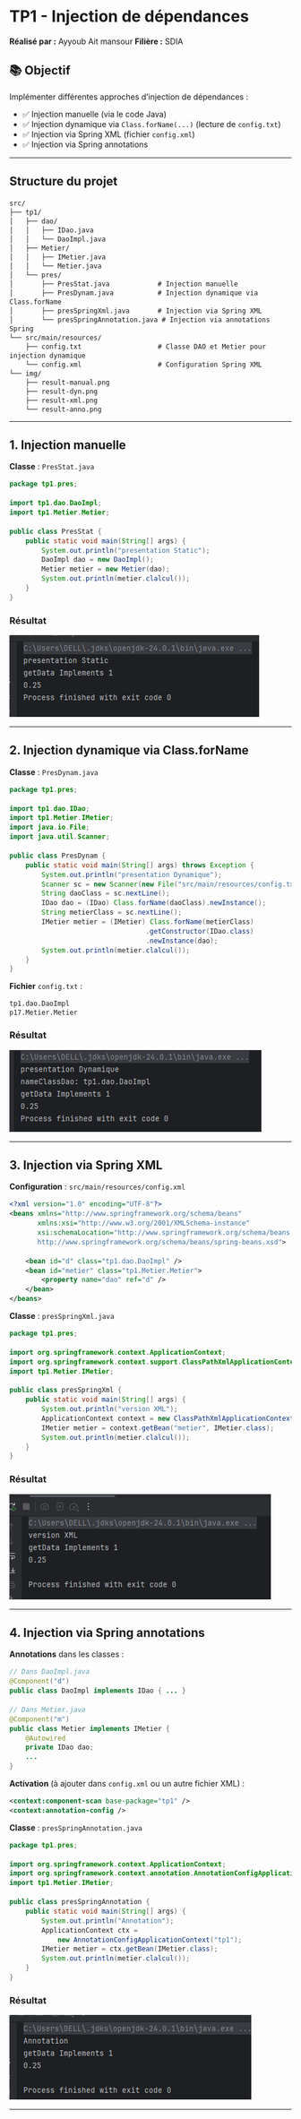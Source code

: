 # TP1 - Injection de dépendances
**Réalisé par :** Ayyoub Ait mansour
**Filière :** SDIA


## 📚 Objectif

Implémenter différentes approches d’injection de dépendances :

* ✅ Injection manuelle (via le code Java)
* ✅ Injection dynamique via `Class.forName(...)` (lecture de `config.txt`)
* ✅ Injection via Spring XML (fichier `config.xml`)
* ✅ Injection via Spring annotations

---

## Structure du projet

```plaintext
src/
├── tp1/
│   ├── dao/
│   │   ├── IDao.java
│   │   └── DaoImpl.java
│   ├── Metier/
│   │   ├── IMetier.java
│   │   └── Metier.java
│   └── pres/
│       ├── PresStat.java            # Injection manuelle
│       ├── PresDynam.java           # Injection dynamique via Class.forName
│       ├── presSpringXml.java       # Injection via Spring XML
│       └── presSpringAnnotation.java # Injection via annotations Spring
└── src/main/resources/
    ├── config.txt                   # Classe DAO et Metier pour injection dynamique
    └── config.xml                   # Configuration Spring XML
└── img/
    ├── result-manual.png
    ├── result-dyn.png
    ├── result-xml.png
    └── result-anno.png
```

---

## 1. Injection manuelle

**Classe** : `PresStat.java`

```java
package tp1.pres;

import tp1.dao.DaoImpl;
import tp1.Metier.Metier;

public class PresStat {
    public static void main(String[] args) {
        System.out.println("presentation Static");
        DaoImpl dao = new DaoImpl();
        Metier metier = new Metier(dao);
        System.out.println(metier.clalcul());
    }
}
```

### Résultat

![Manual Injection](src/img/static.png)

---

## 2. Injection dynamique via Class.forName

**Classe** : `PresDynam.java`

```java
package tp1.pres;

import tp1.dao.IDao;
import tp1.Metier.IMetier;
import java.io.File;
import java.util.Scanner;

public class PresDynam {
    public static void main(String[] args) throws Exception {
        System.out.println("presentation Dynamique");
        Scanner sc = new Scanner(new File("src/main/resources/config.txt"));
        String daoClass = sc.nextLine();
        IDao dao = (IDao) Class.forName(daoClass).newInstance();
        String metierClass = sc.nextLine();
        IMetier metier = (IMetier) Class.forName(metierClass)
                                  .getConstructor(IDao.class)
                                  .newInstance(dao);
        System.out.println(metier.clalcul());
    }
}
```

**Fichier** `config.txt` :

```plaintext
tp1.dao.DaoImpl
p17.Metier.Metier
```

### Résultat

![Dynamic Injection](src/img/dynamique.png)

---

## 3. Injection via Spring XML

**Configuration** : `src/main/resources/config.xml`

```xml
<?xml version="1.0" encoding="UTF-8"?>
<beans xmlns="http://www.springframework.org/schema/beans"
       xmlns:xsi="http://www.w3.org/2001/XMLSchema-instance"
       xsi:schemaLocation="http://www.springframework.org/schema/beans
       http://www.springframework.org/schema/beans/spring-beans.xsd">

    <bean id="d" class="tp1.dao.DaoImpl" />
    <bean id="metier" class="tp1.Metier.Metier">
        <property name="dao" ref="d" />
    </bean>
</beans>
```

**Classe** : `presSpringXml.java`

```java
package tp1.pres;

import org.springframework.context.ApplicationContext;
import org.springframework.context.support.ClassPathXmlApplicationContext;
import tp1.Metier.IMetier;

public class presSpringXml {
    public static void main(String[] args) {
        System.out.println("version XML");
        ApplicationContext context = new ClassPathXmlApplicationContext("config.xml");
        IMetier metier = context.getBean("metier", IMetier.class);
        System.out.println(metier.clalcul());
    }
}
```

### Résultat

![Spring XML Injection](src/img/xml.png)

---

## 4. Injection via Spring annotations

**Annotations** dans les classes :

```java
// Dans DaoImpl.java
@Component("d")
public class DaoImpl implements IDao { ... }

// Dans Metier.java
@Component("m")
public class Metier implements IMetier {
    @Autowired
    private IDao dao;
    ...
}
```

**Activation** (à ajouter dans `config.xml` ou un autre fichier XML) :

```xml
<context:component-scan base-package="tp1" />
<context:annotation-config />
```

**Classe** : `presSpringAnnotation.java`

```java
package tp1.pres;

import org.springframework.context.ApplicationContext;
import org.springframework.context.annotation.AnnotationConfigApplicationContext;
import tp1.Metier.IMetier;

public class presSpringAnnotation {
    public static void main(String[] args) {
        System.out.println("Annotation");
        ApplicationContext ctx =
            new AnnotationConfigApplicationContext("tp1");
        IMetier metier = ctx.getBean(IMetier.class);
        System.out.println(metier.clalcul());
    }
}
```

### Résultat

![Annotation Injection](src/img/annotation.png)

---
